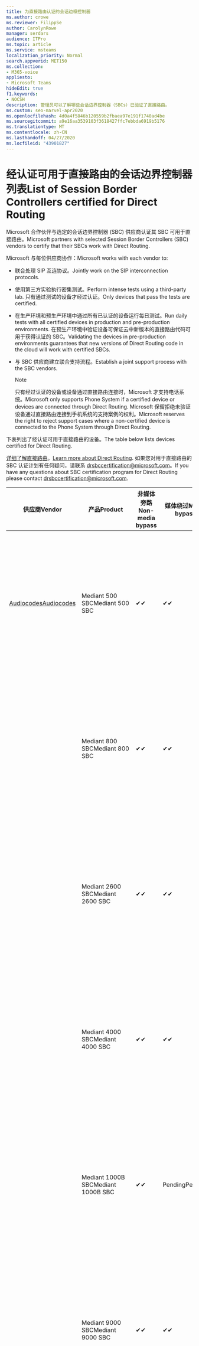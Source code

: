 ```yaml
---
title: 为直接路由认证的会话边框控制器
ms.author: crowe
ms.reviewer: FilippSe
author: CarolynRowe
manager: serdars
audience: ITPro
ms.topic: article
ms.service: msteams
localization_priority: Normal
search.appverid: MET150
ms.collection:
- M365-voice
appliesto:
- Microsoft Teams
hideEdit: true
f1.keywords:
- NOCSH
description: 管理员可以了解哪些会话边界控制器（SBCs）已验证了直接路由。
ms.custom: seo-marvel-apr2020
ms.openlocfilehash: 4d0a4f5846b120559b2fbaea97e191f1740ad4be
ms.sourcegitcommit: a9e16aa3539103f3618427ffc7ebbda6919b5176
ms.translationtype: MT
ms.contentlocale: zh-CN
ms.lasthandoff: 04/27/2020
ms.locfileid: "43901827"
---
```

# <a name="list-of-session-border-controllers-certified-for-direct-routing"></a><span data-ttu-id="6ed3e-103">经认证可用于直接路由的会话边界控制器列表</span><span class="sxs-lookup"><span data-stu-id="6ed3e-103">List of Session Border Controllers certified for Direct Routing</span></span>

<span data-ttu-id="6ed3e-104">Microsoft 合作伙伴与选定的会话边界控制器 (SBC) 供应商认证其 SBC 可用于直接路由。</span><span class="sxs-lookup"><span data-stu-id="6ed3e-104">Microsoft partners with selected Session Border Controllers (SBC) vendors to certify that their SBCs work with Direct Routing.</span></span> 

<span data-ttu-id="6ed3e-105">Microsoft 与每位供应商协作：</span><span class="sxs-lookup"><span data-stu-id="6ed3e-105">Microsoft works with each vendor to:</span></span> 

- <span data-ttu-id="6ed3e-106">联合处理 SIP 互连协议。</span><span class="sxs-lookup"><span data-stu-id="6ed3e-106">Jointly work on the SIP interconnection protocols.</span></span>
- <span data-ttu-id="6ed3e-107">使用第三方实验执行密集测试。</span><span class="sxs-lookup"><span data-stu-id="6ed3e-107">Perform intense tests using a third-party lab.</span></span> <span data-ttu-id="6ed3e-108">只有通过测试的设备才经过认证。</span><span class="sxs-lookup"><span data-stu-id="6ed3e-108">Only devices that pass the tests are certified.</span></span> 
- <span data-ttu-id="6ed3e-109">在生产环境和预生产环境中通过所有已认证的设备运行每日测试。</span><span class="sxs-lookup"><span data-stu-id="6ed3e-109">Run daily tests with all certified devices in production and pre-production environments.</span></span> <span data-ttu-id="6ed3e-110">在预生产环境中验证设备可保证云中新版本的直接路由代码可用于获得认证的 SBC。</span><span class="sxs-lookup"><span data-stu-id="6ed3e-110">Validating the devices in pre-production environments guarantees that new versions of Direct Routing code in the cloud will work with certified SBCs.</span></span> 
- <span data-ttu-id="6ed3e-111">与 SBC 供应商建立联合支持流程。</span><span class="sxs-lookup"><span data-stu-id="6ed3e-111">Establish a joint support process with the SBC vendors.</span></span>


  > [!NOTE]
  > <span data-ttu-id="6ed3e-112">只有经过认证的设备或设备通过直接路由连接时，Microsoft 才支持电话系统。</span><span class="sxs-lookup"><span data-stu-id="6ed3e-112">Microsoft only supports Phone System if a certified device or devices are connected through Direct Routing.</span></span> <span data-ttu-id="6ed3e-113">Microsoft 保留拒绝未验证设备通过直接路由连接到手机系统的支持案例的权利。</span><span class="sxs-lookup"><span data-stu-id="6ed3e-113">Microsoft reserves the right to reject support cases where a non-certified device is connected to the Phone System through Direct Routing.</span></span> 

<span data-ttu-id="6ed3e-114">下表列出了经认证可用于直接路由的设备。</span><span class="sxs-lookup"><span data-stu-id="6ed3e-114">The table below lists devices certified for Direct Routing.</span></span> 

<span data-ttu-id="6ed3e-115">[详细了解直接路由](https://aka.ms/dr)。</span><span class="sxs-lookup"><span data-stu-id="6ed3e-115">[Learn more about Direct Routing](https://aka.ms/dr).</span></span> <span data-ttu-id="6ed3e-116">如果您对用于直接路由的 SBC 认证计划有任何疑问，请联系 drsbccertification@microsoft.com。</span><span class="sxs-lookup"><span data-stu-id="6ed3e-116">If you have any questions about SBC certification program for Direct Routing please contact drsbccertification@microsoft.com.</span></span>


|                                                       <span data-ttu-id="6ed3e-117">供应商</span><span class="sxs-lookup"><span data-stu-id="6ed3e-117">Vendor</span></span>                                                        |       <span data-ttu-id="6ed3e-118">产品</span><span class="sxs-lookup"><span data-stu-id="6ed3e-118">Product</span></span>       | <span data-ttu-id="6ed3e-119">非媒体旁路</span><span class="sxs-lookup"><span data-stu-id="6ed3e-119">Non-media bypass</span></span> | <span data-ttu-id="6ed3e-120">媒体绕过</span><span class="sxs-lookup"><span data-stu-id="6ed3e-120">Media bypass</span></span> | <span data-ttu-id="6ed3e-121">软件版本</span><span class="sxs-lookup"><span data-stu-id="6ed3e-121">Software version</span></span> | <span data-ttu-id="6ed3e-122">已通过 E911 提供商验证</span><span class="sxs-lookup"><span data-stu-id="6ed3e-122">Validated with E911 providers</span></span> | <span data-ttu-id="6ed3e-123">ELIN 支持</span><span class="sxs-lookup"><span data-stu-id="6ed3e-123">ELIN capable</span></span>
|---------------------------------------------------------------------------------------------------------------------|---------------------|------------------|--------------|------------------|-----------------|------------------|
| [<span data-ttu-id="6ed3e-124">Audiocodes</span><span class="sxs-lookup"><span data-stu-id="6ed3e-124">Audiocodes</span></span>](https://www.audiocodes.com/solutions-products/products/products-for-microsoft-365/direct-routing-for-microsoft-teams) |   <span data-ttu-id="6ed3e-125">Mediant 500 SBC</span><span class="sxs-lookup"><span data-stu-id="6ed3e-125">Mediant 500 SBC</span></span>   |     <span data-ttu-id="6ed3e-126">&#10004;</span><span class="sxs-lookup"><span data-stu-id="6ed3e-126">&#10004;</span></span>     |   <span data-ttu-id="6ed3e-127">&#10004;</span><span class="sxs-lookup"><span data-stu-id="6ed3e-127">&#10004;</span></span>    |  <span data-ttu-id="6ed3e-128">支持的7.20 （推荐的7.20，即256位）</span><span class="sxs-lookup"><span data-stu-id="6ed3e-128">Supported 7.20A.250 (Recommended 7.20A.256)</span></span>   | <ul> <li> [<span data-ttu-id="6ed3e-129">带宽动态位置路由</span><span class="sxs-lookup"><span data-stu-id="6ed3e-129">Bandwidth Dynamic Location Routing</span></span>](https://www.bandwidth.com/partners/microsoft-teams-direct-routing) </li> <li><span data-ttu-id="6ed3e-130">Intrado ERS</span><span class="sxs-lookup"><span data-stu-id="6ed3e-130">Intrado ERS</span></span> </li> <li><span data-ttu-id="6ed3e-131">Intrado EGW</span><span class="sxs-lookup"><span data-stu-id="6ed3e-131">Intrado EGW</span></span></li> <li> <span data-ttu-id="6ed3e-132">红天空地平线移动</span><span class="sxs-lookup"><span data-stu-id="6ed3e-132">Red Sky Horizon Mobility</span></span> </li>  </ul> |  <span data-ttu-id="6ed3e-133">&#10004;</span><span class="sxs-lookup"><span data-stu-id="6ed3e-133">&#10004;</span></span>  |
|                                                                                                                     |   <span data-ttu-id="6ed3e-134">Mediant 800 SBC</span><span class="sxs-lookup"><span data-stu-id="6ed3e-134">Mediant 800 SBC</span></span>   |     <span data-ttu-id="6ed3e-135">&#10004;</span><span class="sxs-lookup"><span data-stu-id="6ed3e-135">&#10004;</span></span>     |   <span data-ttu-id="6ed3e-136">&#10004;</span><span class="sxs-lookup"><span data-stu-id="6ed3e-136">&#10004;</span></span>     |  <span data-ttu-id="6ed3e-137">支持的7.20 （推荐的7.20，即256位）</span><span class="sxs-lookup"><span data-stu-id="6ed3e-137">Supported 7.20A.250 (Recommended 7.20A.256)</span></span>   | <ul> <li> [<span data-ttu-id="6ed3e-138">带宽动态位置路由</span><span class="sxs-lookup"><span data-stu-id="6ed3e-138">Bandwidth Dynamic Location Routing</span></span>](https://www.bandwidth.com/partners/microsoft-teams-direct-routing) </li> <li><span data-ttu-id="6ed3e-139">Intrado ERS</span><span class="sxs-lookup"><span data-stu-id="6ed3e-139">Intrado ERS</span></span> </li> <li><span data-ttu-id="6ed3e-140">Intrado EGW</span><span class="sxs-lookup"><span data-stu-id="6ed3e-140">Intrado EGW</span></span></li> <li> <span data-ttu-id="6ed3e-141">红天空地平线移动</span><span class="sxs-lookup"><span data-stu-id="6ed3e-141">Red Sky Horizon Mobility</span></span> </li>  </ul>  |  <span data-ttu-id="6ed3e-142">&#10004;</span><span class="sxs-lookup"><span data-stu-id="6ed3e-142">&#10004;</span></span>  |
|                                                                                                                     |  <span data-ttu-id="6ed3e-143">Mediant 2600 SBC</span><span class="sxs-lookup"><span data-stu-id="6ed3e-143">Mediant 2600 SBC</span></span>   |     <span data-ttu-id="6ed3e-144">&#10004;</span><span class="sxs-lookup"><span data-stu-id="6ed3e-144">&#10004;</span></span>     |   <span data-ttu-id="6ed3e-145">&#10004;</span><span class="sxs-lookup"><span data-stu-id="6ed3e-145">&#10004;</span></span>    |  <span data-ttu-id="6ed3e-146">支持的7.20 （推荐的7.20，即256位）</span><span class="sxs-lookup"><span data-stu-id="6ed3e-146">Supported 7.20A.250 (Recommended 7.20A.256)</span></span>   |   <ul> <li> [<span data-ttu-id="6ed3e-147">带宽动态位置路由</span><span class="sxs-lookup"><span data-stu-id="6ed3e-147">Bandwidth Dynamic Location Routing</span></span>](https://www.bandwidth.com/partners/microsoft-teams-direct-routing) </li> <li><span data-ttu-id="6ed3e-148">Intrado ERS</span><span class="sxs-lookup"><span data-stu-id="6ed3e-148">Intrado ERS</span></span> </li> <li><span data-ttu-id="6ed3e-149">Intrado EGW</span><span class="sxs-lookup"><span data-stu-id="6ed3e-149">Intrado EGW</span></span></li> <li> <span data-ttu-id="6ed3e-150">红天空地平线移动</span><span class="sxs-lookup"><span data-stu-id="6ed3e-150">Red Sky Horizon Mobility</span></span> </li>  </ul>  |  <span data-ttu-id="6ed3e-151">&#10004;</span><span class="sxs-lookup"><span data-stu-id="6ed3e-151">&#10004;</span></span>  |    
|                                                                                                                     |  <span data-ttu-id="6ed3e-152">Mediant 4000 SBC</span><span class="sxs-lookup"><span data-stu-id="6ed3e-152">Mediant 4000 SBC</span></span>   |     <span data-ttu-id="6ed3e-153">&#10004;</span><span class="sxs-lookup"><span data-stu-id="6ed3e-153">&#10004;</span></span>     |   <span data-ttu-id="6ed3e-154">&#10004;</span><span class="sxs-lookup"><span data-stu-id="6ed3e-154">&#10004;</span></span>     |  <span data-ttu-id="6ed3e-155">支持的7.20 （推荐的7.20，即256位）</span><span class="sxs-lookup"><span data-stu-id="6ed3e-155">Supported 7.20A.250 (Recommended 7.20A.256)</span></span>   |  <ul> <li> [<span data-ttu-id="6ed3e-156">带宽动态位置路由</span><span class="sxs-lookup"><span data-stu-id="6ed3e-156">Bandwidth Dynamic Location Routing</span></span>](https://www.bandwidth.com/partners/microsoft-teams-direct-routing) </li> <li><span data-ttu-id="6ed3e-157">Intrado ERS</span><span class="sxs-lookup"><span data-stu-id="6ed3e-157">Intrado ERS</span></span> </li> <li><span data-ttu-id="6ed3e-158">Intrado EGW</span><span class="sxs-lookup"><span data-stu-id="6ed3e-158">Intrado EGW</span></span></li> <li> <span data-ttu-id="6ed3e-159">红天空地平线移动</span><span class="sxs-lookup"><span data-stu-id="6ed3e-159">Red Sky Horizon Mobility</span></span> </li>  </ul>  |  <span data-ttu-id="6ed3e-160">&#10004;</span><span class="sxs-lookup"><span data-stu-id="6ed3e-160">&#10004;</span></span>  |    
|                                                                                                                     | <span data-ttu-id="6ed3e-161">Mediant 1000B SBC</span><span class="sxs-lookup"><span data-stu-id="6ed3e-161">Mediant 1000B  SBC</span></span>  |     <span data-ttu-id="6ed3e-162">&#10004;</span><span class="sxs-lookup"><span data-stu-id="6ed3e-162">&#10004;</span></span>     |   <span data-ttu-id="6ed3e-163">Pending</span><span class="sxs-lookup"><span data-stu-id="6ed3e-163">Pending</span></span>     |  <span data-ttu-id="6ed3e-164">支持的7.20 （推荐的7.20，即256位）</span><span class="sxs-lookup"><span data-stu-id="6ed3e-164">Supported 7.20A.250 (Recommended 7.20A.256)</span></span>  |  <ul> <li> [<span data-ttu-id="6ed3e-165">带宽动态位置路由</span><span class="sxs-lookup"><span data-stu-id="6ed3e-165">Bandwidth Dynamic Location Routing</span></span>](https://www.bandwidth.com/partners/microsoft-teams-direct-routing) </li> <li><span data-ttu-id="6ed3e-166">Intrado ERS</span><span class="sxs-lookup"><span data-stu-id="6ed3e-166">Intrado ERS</span></span> </li> <li><span data-ttu-id="6ed3e-167">Intrado EGW</span><span class="sxs-lookup"><span data-stu-id="6ed3e-167">Intrado EGW</span></span></li> <li> <span data-ttu-id="6ed3e-168">红天空地平线移动</span><span class="sxs-lookup"><span data-stu-id="6ed3e-168">Red Sky Horizon Mobility</span></span> </li>  </ul>  |  <span data-ttu-id="6ed3e-169">&#10004;</span><span class="sxs-lookup"><span data-stu-id="6ed3e-169">&#10004;</span></span>  |    
|                                                                                                                     | <span data-ttu-id="6ed3e-170">Mediant 9000 SBC</span><span class="sxs-lookup"><span data-stu-id="6ed3e-170">Mediant 9000  SBC</span></span>  |     <span data-ttu-id="6ed3e-171">&#10004;</span><span class="sxs-lookup"><span data-stu-id="6ed3e-171">&#10004;</span></span>     |   <span data-ttu-id="6ed3e-172">&#10004;</span><span class="sxs-lookup"><span data-stu-id="6ed3e-172">&#10004;</span></span>     |  <span data-ttu-id="6ed3e-173">支持的7.20 （推荐的7.20，即256位）</span><span class="sxs-lookup"><span data-stu-id="6ed3e-173">Supported 7.20A.250 (Recommended 7.20A.256)</span></span>   | <ul> <li> [<span data-ttu-id="6ed3e-174">带宽动态位置路由</span><span class="sxs-lookup"><span data-stu-id="6ed3e-174">Bandwidth Dynamic Location Routing</span></span>](https://www.bandwidth.com/partners/microsoft-teams-direct-routing) </li> <li><span data-ttu-id="6ed3e-175">Intrado ERS</span><span class="sxs-lookup"><span data-stu-id="6ed3e-175">Intrado ERS</span></span> </li> <li><span data-ttu-id="6ed3e-176">Intrado EGW</span><span class="sxs-lookup"><span data-stu-id="6ed3e-176">Intrado EGW</span></span></li> <li> <span data-ttu-id="6ed3e-177">红天空地平线移动</span><span class="sxs-lookup"><span data-stu-id="6ed3e-177">Red Sky Horizon Mobility</span></span> </li>  </ul>    |  <span data-ttu-id="6ed3e-178">&#10004;</span><span class="sxs-lookup"><span data-stu-id="6ed3e-178">&#10004;</span></span>  |                                                                       
|                                                                                                                     | <span data-ttu-id="6ed3e-179">Virtual Edition SBC</span><span class="sxs-lookup"><span data-stu-id="6ed3e-179">Virtual Edition SBC</span></span> |     <span data-ttu-id="6ed3e-180">&#10004;</span><span class="sxs-lookup"><span data-stu-id="6ed3e-180">&#10004;</span></span>     |   <span data-ttu-id="6ed3e-181">&#10004;</span><span class="sxs-lookup"><span data-stu-id="6ed3e-181">&#10004;</span></span>     |  <span data-ttu-id="6ed3e-182">支持的7.20 （推荐的7.20，即256位）</span><span class="sxs-lookup"><span data-stu-id="6ed3e-182">Supported 7.20A.250 (Recommended 7.20A.256)</span></span> |  <ul> <li> [<span data-ttu-id="6ed3e-183">带宽动态位置路由</span><span class="sxs-lookup"><span data-stu-id="6ed3e-183">Bandwidth Dynamic Location Routing</span></span>](https://www.bandwidth.com/partners/microsoft-teams-direct-routing) </li> <li><span data-ttu-id="6ed3e-184">Intrado ERS</span><span class="sxs-lookup"><span data-stu-id="6ed3e-184">Intrado ERS</span></span> </li> <li><span data-ttu-id="6ed3e-185">Intrado EGW</span><span class="sxs-lookup"><span data-stu-id="6ed3e-185">Intrado EGW</span></span></li> <li> <span data-ttu-id="6ed3e-186">红天空地平线移动</span><span class="sxs-lookup"><span data-stu-id="6ed3e-186">Red Sky Horizon Mobility</span></span> </li>  </ul>   |  <span data-ttu-id="6ed3e-187">&#10004;</span><span class="sxs-lookup"><span data-stu-id="6ed3e-187">&#10004;</span></span>  |    
|  [<span data-ttu-id="6ed3e-188">Ribbon Communications</span><span class="sxs-lookup"><span data-stu-id="6ed3e-188">Ribbon Communications</span></span>](https://ribboncommunications.com/solutions/enterprise-solutions/microsoft-skype-business)  |      <span data-ttu-id="6ed3e-189">SBC 5110</span><span class="sxs-lookup"><span data-stu-id="6ed3e-189">SBC 5110</span></span>       |     <span data-ttu-id="6ed3e-190">&#10004;</span><span class="sxs-lookup"><span data-stu-id="6ed3e-190">&#10004;</span></span>     |   <span data-ttu-id="6ed3e-191">&#10004;</span><span class="sxs-lookup"><span data-stu-id="6ed3e-191">&#10004;</span></span>    |       <span data-ttu-id="6ed3e-192">支持的7.2 （推荐8.2）</span><span class="sxs-lookup"><span data-stu-id="6ed3e-192">Supported 7.2 (Recommended 8.2)</span></span>       | <ul> <li> [<span data-ttu-id="6ed3e-193">带宽动态位置路由</span><span class="sxs-lookup"><span data-stu-id="6ed3e-193">Bandwidth Dynamic Location Routing</span></span>](https://www.bandwidth.com/partners/microsoft-teams-direct-routing) </li> <li><span data-ttu-id="6ed3e-194">Intrado ERS</span><span class="sxs-lookup"><span data-stu-id="6ed3e-194">Intrado ERS</span></span> </li> <li><span data-ttu-id="6ed3e-195">Intrado EGW</span><span class="sxs-lookup"><span data-stu-id="6ed3e-195">Intrado EGW</span></span></li> <li> <span data-ttu-id="6ed3e-196">红天空地平线移动</span><span class="sxs-lookup"><span data-stu-id="6ed3e-196">Red Sky Horizon Mobility</span></span> </li>  </ul> |    |    
|                                                                                                                     |      <span data-ttu-id="6ed3e-197">SBC 5210</span><span class="sxs-lookup"><span data-stu-id="6ed3e-197">SBC 5210</span></span>       |     <span data-ttu-id="6ed3e-198">&#10004;</span><span class="sxs-lookup"><span data-stu-id="6ed3e-198">&#10004;</span></span>     |  <span data-ttu-id="6ed3e-199">&#10004;</span><span class="sxs-lookup"><span data-stu-id="6ed3e-199">&#10004;</span></span>    |       <span data-ttu-id="6ed3e-200">支持的7.2 （推荐8.2）</span><span class="sxs-lookup"><span data-stu-id="6ed3e-200">Supported 7.2 (Recommended 8.2)</span></span>       |  <ul> <li> [<span data-ttu-id="6ed3e-201">带宽动态位置路由</span><span class="sxs-lookup"><span data-stu-id="6ed3e-201">Bandwidth Dynamic Location Routing</span></span>](https://www.bandwidth.com/partners/microsoft-teams-direct-routing) </li> <li><span data-ttu-id="6ed3e-202">Intrado ERS</span><span class="sxs-lookup"><span data-stu-id="6ed3e-202">Intrado ERS</span></span> </li> <li><span data-ttu-id="6ed3e-203">Intrado EGW</span><span class="sxs-lookup"><span data-stu-id="6ed3e-203">Intrado EGW</span></span></li> <li> <span data-ttu-id="6ed3e-204">红天空地平线移动</span><span class="sxs-lookup"><span data-stu-id="6ed3e-204">Red Sky Horizon Mobility</span></span> </li> </ul> |    |    
|                                                                                                                     |      <span data-ttu-id="6ed3e-205">SBC 5400</span><span class="sxs-lookup"><span data-stu-id="6ed3e-205">SBC 5400</span></span>       |     <span data-ttu-id="6ed3e-206">&#10004;</span><span class="sxs-lookup"><span data-stu-id="6ed3e-206">&#10004;</span></span>     |   <span data-ttu-id="6ed3e-207">&#10004;</span><span class="sxs-lookup"><span data-stu-id="6ed3e-207">&#10004;</span></span>   |       <span data-ttu-id="6ed3e-208">支持的7.2 （推荐8.2）</span><span class="sxs-lookup"><span data-stu-id="6ed3e-208">Supported 7.2 (Recommended 8.2)</span></span>       |  <ul> <li> [<span data-ttu-id="6ed3e-209">带宽动态位置路由</span><span class="sxs-lookup"><span data-stu-id="6ed3e-209">Bandwidth Dynamic Location Routing</span></span>](https://www.bandwidth.com/partners/microsoft-teams-direct-routing) </li><li><span data-ttu-id="6ed3e-210">Intrado ERS</span><span class="sxs-lookup"><span data-stu-id="6ed3e-210">Intrado ERS</span></span> </li> <li><span data-ttu-id="6ed3e-211">Intrado EGW</span><span class="sxs-lookup"><span data-stu-id="6ed3e-211">Intrado EGW</span></span></li> <li> <span data-ttu-id="6ed3e-212">红天空地平线移动</span><span class="sxs-lookup"><span data-stu-id="6ed3e-212">Red Sky Horizon Mobility</span></span> </li> </ul>  ||    
|                                                                                                                     |      <span data-ttu-id="6ed3e-213">SBC 7000</span><span class="sxs-lookup"><span data-stu-id="6ed3e-213">SBC 7000</span></span>       |     <span data-ttu-id="6ed3e-214">&#10004;</span><span class="sxs-lookup"><span data-stu-id="6ed3e-214">&#10004;</span></span>     |   <span data-ttu-id="6ed3e-215">&#10004;</span><span class="sxs-lookup"><span data-stu-id="6ed3e-215">&#10004;</span></span>    |       <span data-ttu-id="6ed3e-216">支持的7.2 （推荐8.2）</span><span class="sxs-lookup"><span data-stu-id="6ed3e-216">Supported 7.2 (Recommended 8.2)</span></span>       |   <ul> <li> [<span data-ttu-id="6ed3e-217">带宽动态位置路由</span><span class="sxs-lookup"><span data-stu-id="6ed3e-217">Bandwidth Dynamic Location Routing</span></span>](https://www.bandwidth.com/partners/microsoft-teams-direct-routing) </li> <li><span data-ttu-id="6ed3e-218">Intrado ERS</span><span class="sxs-lookup"><span data-stu-id="6ed3e-218">Intrado ERS</span></span> </li> <li><span data-ttu-id="6ed3e-219">Intrado EGW</span><span class="sxs-lookup"><span data-stu-id="6ed3e-219">Intrado EGW</span></span></li> <li> <span data-ttu-id="6ed3e-220">红天空地平线移动</span><span class="sxs-lookup"><span data-stu-id="6ed3e-220">Red Sky Horizon Mobility</span></span> </li> </ul> |  |    
|                                                                                                                     |       <span data-ttu-id="6ed3e-221">SBC SWe</span><span class="sxs-lookup"><span data-stu-id="6ed3e-221">SBC SWe</span></span>       |     <span data-ttu-id="6ed3e-222">&#10004;</span><span class="sxs-lookup"><span data-stu-id="6ed3e-222">&#10004;</span></span>     |   <span data-ttu-id="6ed3e-223">&#10004;</span><span class="sxs-lookup"><span data-stu-id="6ed3e-223">&#10004;</span></span>   |       <span data-ttu-id="6ed3e-224">支持的7.2 （推荐8.2）</span><span class="sxs-lookup"><span data-stu-id="6ed3e-224">Supported 7.2 (Recommended 8.2)</span></span>       |   <ul> <li> [<span data-ttu-id="6ed3e-225">带宽动态位置路由</span><span class="sxs-lookup"><span data-stu-id="6ed3e-225">Bandwidth Dynamic Location Routing</span></span>](https://www.bandwidth.com/partners/microsoft-teams-direct-routing) </li> <li><span data-ttu-id="6ed3e-226">Intrado ERS</span><span class="sxs-lookup"><span data-stu-id="6ed3e-226">Intrado ERS</span></span> </li> <li><span data-ttu-id="6ed3e-227">Intrado EGW</span><span class="sxs-lookup"><span data-stu-id="6ed3e-227">Intrado EGW</span></span></li> <li> <span data-ttu-id="6ed3e-228">红天空地平线移动</span><span class="sxs-lookup"><span data-stu-id="6ed3e-228">Red Sky Horizon Mobility</span></span> </li> </ul> |    |    
|                                                                                                                     |      <span data-ttu-id="6ed3e-229">SBC 1000</span><span class="sxs-lookup"><span data-stu-id="6ed3e-229">SBC 1000</span></span>       |     <span data-ttu-id="6ed3e-230">&#10004;</span><span class="sxs-lookup"><span data-stu-id="6ed3e-230">&#10004;</span></span>     |   <span data-ttu-id="6ed3e-231">&#10004;</span><span class="sxs-lookup"><span data-stu-id="6ed3e-231">&#10004;</span></span>    |      <span data-ttu-id="6ed3e-232">8.0.3 （内部版本537）</span><span class="sxs-lookup"><span data-stu-id="6ed3e-232">8.0.3 (build 537)</span></span>     |  <ul> <li> [<span data-ttu-id="6ed3e-233">带宽动态位置路由</span><span class="sxs-lookup"><span data-stu-id="6ed3e-233">Bandwidth Dynamic Location Routing</span></span>](https://www.bandwidth.com/partners/microsoft-teams-direct-routing) </li> <li> <span data-ttu-id="6ed3e-234">Intrado ERS</span><span class="sxs-lookup"><span data-stu-id="6ed3e-234">Intrado ERS</span></span> </li> <li><span data-ttu-id="6ed3e-235">Intrado EGW</span><span class="sxs-lookup"><span data-stu-id="6ed3e-235">Intrado EGW</span></span> </li> <li> <span data-ttu-id="6ed3e-236">红天空地平线移动</span><span class="sxs-lookup"><span data-stu-id="6ed3e-236">Red Sky Horizon Mobility</span></span> </li> </ul>   |  <span data-ttu-id="6ed3e-237">&#10004;</span><span class="sxs-lookup"><span data-stu-id="6ed3e-237">&#10004;</span></span>   |    
|                                                                                                                     |      <span data-ttu-id="6ed3e-238">SBC 2000</span><span class="sxs-lookup"><span data-stu-id="6ed3e-238">SBC 2000</span></span>       |     <span data-ttu-id="6ed3e-239">&#10004;</span><span class="sxs-lookup"><span data-stu-id="6ed3e-239">&#10004;</span></span>     |   <span data-ttu-id="6ed3e-240">&#10004;</span><span class="sxs-lookup"><span data-stu-id="6ed3e-240">&#10004;</span></span>   |     <span data-ttu-id="6ed3e-241">8.0.3 （内部版本537）</span><span class="sxs-lookup"><span data-stu-id="6ed3e-241">8.0.3 (build 537)</span></span>     |  <ul> <li>[<span data-ttu-id="6ed3e-242">带宽动态位置路由</span><span class="sxs-lookup"><span data-stu-id="6ed3e-242">Bandwidth Dynamic Location Routing</span></span>](https://www.bandwidth.com/partners/microsoft-teams-direct-routing) </li> <li> <span data-ttu-id="6ed3e-243">Intrado ERS</span><span class="sxs-lookup"><span data-stu-id="6ed3e-243">Intrado ERS</span></span> </li> <li><span data-ttu-id="6ed3e-244">Intrado EGW</span><span class="sxs-lookup"><span data-stu-id="6ed3e-244">Intrado EGW</span></span> </li> <li> <span data-ttu-id="6ed3e-245">红天空地平线移动</span><span class="sxs-lookup"><span data-stu-id="6ed3e-245">Red Sky Horizon Mobility</span></span> </li> </ul>   |     <span data-ttu-id="6ed3e-246">&#10004;</span><span class="sxs-lookup"><span data-stu-id="6ed3e-246">&#10004;</span></span>     |    
|                                                                                                                     |    <span data-ttu-id="6ed3e-247">SBC SWe Lite</span><span class="sxs-lookup"><span data-stu-id="6ed3e-247">SBC SWe Lite</span></span>     |     <span data-ttu-id="6ed3e-248">&#10004;</span><span class="sxs-lookup"><span data-stu-id="6ed3e-248">&#10004;</span></span>     |  <span data-ttu-id="6ed3e-249">&#10004;</span><span class="sxs-lookup"><span data-stu-id="6ed3e-249">&#10004;</span></span>    |      <span data-ttu-id="6ed3e-250">8.0.3 （内部版本216）</span><span class="sxs-lookup"><span data-stu-id="6ed3e-250">8.0.3 (build 216)</span></span>    |  <ul> <li> [<span data-ttu-id="6ed3e-251">带宽动态位置路由</span><span class="sxs-lookup"><span data-stu-id="6ed3e-251">Bandwidth Dynamic Location Routing</span></span>](https://www.bandwidth.com/partners/microsoft-teams-direct-routing) </li> <li> <span data-ttu-id="6ed3e-252">Intrado ERS</span><span class="sxs-lookup"><span data-stu-id="6ed3e-252">Intrado ERS</span></span> </li> <li><span data-ttu-id="6ed3e-253">Intrado EGW</span><span class="sxs-lookup"><span data-stu-id="6ed3e-253">Intrado EGW</span></span> </li> <li> <span data-ttu-id="6ed3e-254">红天空地平线移动</span><span class="sxs-lookup"><span data-stu-id="6ed3e-254">Red Sky Horizon Mobility</span></span> </li> </ul>    |     <span data-ttu-id="6ed3e-255">&#10004;</span><span class="sxs-lookup"><span data-stu-id="6ed3e-255">&#10004;</span></span>     |   
| | <span data-ttu-id="6ed3e-256">EdgeMarc 系列</span><span class="sxs-lookup"><span data-stu-id="6ed3e-256">EdgeMarc Series</span></span> |  <span data-ttu-id="6ed3e-257">&#10004;</span><span class="sxs-lookup"><span data-stu-id="6ed3e-257">&#10004;</span></span> | | <span data-ttu-id="6ed3e-258">15.6.1</span><span class="sxs-lookup"><span data-stu-id="6ed3e-258">15.6.1</span></span> | 
|                     [<span data-ttu-id="6ed3e-259">Thinktel</span><span class="sxs-lookup"><span data-stu-id="6ed3e-259">Thinktel</span></span>](https://www.thinktel.ca/services/think-365/think-365-overview/)                      |    <span data-ttu-id="6ed3e-260">Think 365 SBC</span><span class="sxs-lookup"><span data-stu-id="6ed3e-260">Think 365 SBC</span></span>    |     <span data-ttu-id="6ed3e-261">&#10004;</span><span class="sxs-lookup"><span data-stu-id="6ed3e-261">&#10004;</span></span>     |           |       <span data-ttu-id="6ed3e-262">1.4</span><span class="sxs-lookup"><span data-stu-id="6ed3e-262">1.4</span></span>       |     |    |    
|                     [<span data-ttu-id="6ed3e-263">Oracle</span><span class="sxs-lookup"><span data-stu-id="6ed3e-263">Oracle</span></span>](https://www.oracle.com/industries/communications/enterprise-session-border-controller/microsoft.html)                      |    <span data-ttu-id="6ed3e-264">AP 1100</span><span class="sxs-lookup"><span data-stu-id="6ed3e-264">AP 1100</span></span>      |    <span data-ttu-id="6ed3e-265">&#10004;</span><span class="sxs-lookup"><span data-stu-id="6ed3e-265">&#10004;</span></span>     |    <span data-ttu-id="6ed3e-266">&#10004;</span><span class="sxs-lookup"><span data-stu-id="6ed3e-266">&#10004;</span></span>    |   <span data-ttu-id="6ed3e-267">8.3.0.0.1</span><span class="sxs-lookup"><span data-stu-id="6ed3e-267">8.3.0.0.1</span></span> |   <ul> <li> [<span data-ttu-id="6ed3e-268">带宽动态位置路由</span><span class="sxs-lookup"><span data-stu-id="6ed3e-268">Bandwidth Dynamic Location Routing</span></span>](https://www.bandwidth.com/partners/microsoft-teams-direct-routing) </li> <li><span data-ttu-id="6ed3e-269">Intrado ERS</span><span class="sxs-lookup"><span data-stu-id="6ed3e-269">Intrado ERS</span></span> </li> <li><span data-ttu-id="6ed3e-270">Intrado EGW</span><span class="sxs-lookup"><span data-stu-id="6ed3e-270">Intrado EGW</span></span></li> <li> <span data-ttu-id="6ed3e-271">红天空地平线移动</span><span class="sxs-lookup"><span data-stu-id="6ed3e-271">Red Sky Horizon Mobility</span></span> </li>  </ul>   |  <span data-ttu-id="6ed3e-272">&#10004;</span><span class="sxs-lookup"><span data-stu-id="6ed3e-272">&#10004;</span></span>  |    
|                                                                                                                    |    <span data-ttu-id="6ed3e-273">AP 3900</span><span class="sxs-lookup"><span data-stu-id="6ed3e-273">AP 3900</span></span>           |    <span data-ttu-id="6ed3e-274">&#10004;</span><span class="sxs-lookup"><span data-stu-id="6ed3e-274">&#10004;</span></span>     |    <span data-ttu-id="6ed3e-275">&#10004;</span><span class="sxs-lookup"><span data-stu-id="6ed3e-275">&#10004;</span></span>   |   <span data-ttu-id="6ed3e-276">8.3.0.0.1</span><span class="sxs-lookup"><span data-stu-id="6ed3e-276">8.3.0.0.1</span></span>  |  <ul> <li> [<span data-ttu-id="6ed3e-277">带宽动态位置路由</span><span class="sxs-lookup"><span data-stu-id="6ed3e-277">Bandwidth Dynamic Location Routing</span></span>](https://www.bandwidth.com/partners/microsoft-teams-direct-routing) </li> <li><span data-ttu-id="6ed3e-278">Intrado ERS</span><span class="sxs-lookup"><span data-stu-id="6ed3e-278">Intrado ERS</span></span> </li> <li><span data-ttu-id="6ed3e-279">Intrado EGW</span><span class="sxs-lookup"><span data-stu-id="6ed3e-279">Intrado EGW</span></span></li> <li> <span data-ttu-id="6ed3e-280">红天空地平线移动</span><span class="sxs-lookup"><span data-stu-id="6ed3e-280">Red Sky Horizon Mobility</span></span> </li>  </ul>  |  <span data-ttu-id="6ed3e-281">&#10004;</span><span class="sxs-lookup"><span data-stu-id="6ed3e-281">&#10004;</span></span>  |    
|                                                                                                                    |      <span data-ttu-id="6ed3e-282">AP 4600</span><span class="sxs-lookup"><span data-stu-id="6ed3e-282">AP 4600</span></span>         |    <span data-ttu-id="6ed3e-283">&#10004;</span><span class="sxs-lookup"><span data-stu-id="6ed3e-283">&#10004;</span></span>   |    <span data-ttu-id="6ed3e-284">&#10004;</span><span class="sxs-lookup"><span data-stu-id="6ed3e-284">&#10004;</span></span>     |     <span data-ttu-id="6ed3e-285">8.3.0.0.1</span><span class="sxs-lookup"><span data-stu-id="6ed3e-285">8.3.0.0.1</span></span>  |  <ul> <li> [<span data-ttu-id="6ed3e-286">带宽动态位置路由</span><span class="sxs-lookup"><span data-stu-id="6ed3e-286">Bandwidth Dynamic Location Routing</span></span>](https://www.bandwidth.com/partners/microsoft-teams-direct-routing) </li> <li><span data-ttu-id="6ed3e-287">Intrado ERS</span><span class="sxs-lookup"><span data-stu-id="6ed3e-287">Intrado ERS</span></span> </li> <li><span data-ttu-id="6ed3e-288">Intrado EGW</span><span class="sxs-lookup"><span data-stu-id="6ed3e-288">Intrado EGW</span></span></li> <li> <span data-ttu-id="6ed3e-289">红天空地平线移动</span><span class="sxs-lookup"><span data-stu-id="6ed3e-289">Red Sky Horizon Mobility</span></span> </li>  </ul>  |  <span data-ttu-id="6ed3e-290">&#10004;</span><span class="sxs-lookup"><span data-stu-id="6ed3e-290">&#10004;</span></span>  |    
|                                                                                                                    |      <span data-ttu-id="6ed3e-291">AP 6300</span><span class="sxs-lookup"><span data-stu-id="6ed3e-291">AP 6300</span></span>         |    <span data-ttu-id="6ed3e-292">&#10004;</span><span class="sxs-lookup"><span data-stu-id="6ed3e-292">&#10004;</span></span>   |    <span data-ttu-id="6ed3e-293">&#10004;</span><span class="sxs-lookup"><span data-stu-id="6ed3e-293">&#10004;</span></span>     |     <span data-ttu-id="6ed3e-294">8.3.0.0.1</span><span class="sxs-lookup"><span data-stu-id="6ed3e-294">8.3.0.0.1</span></span>  |  <ul> <li> [<span data-ttu-id="6ed3e-295">带宽动态位置路由</span><span class="sxs-lookup"><span data-stu-id="6ed3e-295">Bandwidth Dynamic Location Routing</span></span>](https://www.bandwidth.com/partners/microsoft-teams-direct-routing) </li> <li><span data-ttu-id="6ed3e-296">Intrado ERS</span><span class="sxs-lookup"><span data-stu-id="6ed3e-296">Intrado ERS</span></span> </li> <li><span data-ttu-id="6ed3e-297">Intrado EGW</span><span class="sxs-lookup"><span data-stu-id="6ed3e-297">Intrado EGW</span></span></li> <li> <span data-ttu-id="6ed3e-298">红天空地平线移动</span><span class="sxs-lookup"><span data-stu-id="6ed3e-298">Red Sky Horizon Mobility</span></span> </li>  </ul>   |  <span data-ttu-id="6ed3e-299">&#10004;</span><span class="sxs-lookup"><span data-stu-id="6ed3e-299">&#10004;</span></span>  |    
|                                                                                                                   |      <span data-ttu-id="6ed3e-300">AP 6350</span><span class="sxs-lookup"><span data-stu-id="6ed3e-300">AP 6350</span></span>           |    <span data-ttu-id="6ed3e-301">&#10004;</span><span class="sxs-lookup"><span data-stu-id="6ed3e-301">&#10004;</span></span>   |    <span data-ttu-id="6ed3e-302">&#10004;</span><span class="sxs-lookup"><span data-stu-id="6ed3e-302">&#10004;</span></span>    |     <span data-ttu-id="6ed3e-303">8.3.0.0.1</span><span class="sxs-lookup"><span data-stu-id="6ed3e-303">8.3.0.0.1</span></span>  |   <ul> <li> [<span data-ttu-id="6ed3e-304">带宽动态位置路由</span><span class="sxs-lookup"><span data-stu-id="6ed3e-304">Bandwidth Dynamic Location Routing</span></span>](https://www.bandwidth.com/partners/microsoft-teams-direct-routing) </li> <li><span data-ttu-id="6ed3e-305">Intrado ERS</span><span class="sxs-lookup"><span data-stu-id="6ed3e-305">Intrado ERS</span></span> </li> <li><span data-ttu-id="6ed3e-306">Intrado EGW</span><span class="sxs-lookup"><span data-stu-id="6ed3e-306">Intrado EGW</span></span></li> <li> <span data-ttu-id="6ed3e-307">红天空地平线移动</span><span class="sxs-lookup"><span data-stu-id="6ed3e-307">Red Sky Horizon Mobility</span></span> </li>  </ul>  |  <span data-ttu-id="6ed3e-308">&#10004;</span><span class="sxs-lookup"><span data-stu-id="6ed3e-308">&#10004;</span></span>  |                                            
|                                                                                                                    |      <span data-ttu-id="6ed3e-309">VME</span><span class="sxs-lookup"><span data-stu-id="6ed3e-309">VME</span></span>           |    <span data-ttu-id="6ed3e-310">&#10004;</span><span class="sxs-lookup"><span data-stu-id="6ed3e-310">&#10004;</span></span>    |    <span data-ttu-id="6ed3e-311">&#10004;</span><span class="sxs-lookup"><span data-stu-id="6ed3e-311">&#10004;</span></span>    |     <span data-ttu-id="6ed3e-312">8.3.0.0.1</span><span class="sxs-lookup"><span data-stu-id="6ed3e-312">8.3.0.0.1</span></span>   |   <ul> <li> [<span data-ttu-id="6ed3e-313">带宽动态位置路由</span><span class="sxs-lookup"><span data-stu-id="6ed3e-313">Bandwidth Dynamic Location Routing</span></span>](https://www.bandwidth.com/partners/microsoft-teams-direct-routing) </li> <li><span data-ttu-id="6ed3e-314">Intrado ERS</span><span class="sxs-lookup"><span data-stu-id="6ed3e-314">Intrado ERS</span></span> </li> <li><span data-ttu-id="6ed3e-315">Intrado EGW</span><span class="sxs-lookup"><span data-stu-id="6ed3e-315">Intrado EGW</span></span></li> <li> <span data-ttu-id="6ed3e-316">红天空地平线移动</span><span class="sxs-lookup"><span data-stu-id="6ed3e-316">Red Sky Horizon Mobility</span></span> </li>  </ul>  |  <span data-ttu-id="6ed3e-317">&#10004;</span><span class="sxs-lookup"><span data-stu-id="6ed3e-317">&#10004;</span></span>  |    
|                     [<span data-ttu-id="6ed3e-318">TE-SYSTEMS</span><span class="sxs-lookup"><span data-stu-id="6ed3e-318">TE-SYSTEMS</span></span>](https://www.anynode.de/anynode-and-microsoft-teams/)                               |     <span data-ttu-id="6ed3e-319">anynode</span><span class="sxs-lookup"><span data-stu-id="6ed3e-319">anynode</span></span>         |     <span data-ttu-id="6ed3e-320">&#10004;</span><span class="sxs-lookup"><span data-stu-id="6ed3e-320">&#10004;</span></span>   |  <span data-ttu-id="6ed3e-321">&#10004;</span><span class="sxs-lookup"><span data-stu-id="6ed3e-321">&#10004;</span></span>   |      <span data-ttu-id="6ed3e-322">支持的3.20 （推荐4.0）</span><span class="sxs-lookup"><span data-stu-id="6ed3e-322">Supported 3.20 (Recommended 4.0)</span></span>        |     |    |    
|                     [<span data-ttu-id="6ed3e-323">Metaswitch</span><span class="sxs-lookup"><span data-stu-id="6ed3e-323">Metaswitch</span></span>](https://www.metaswitch.com/products/core-network/perimeta-sbc)                               |     <span data-ttu-id="6ed3e-324">Perimeta SBC</span><span class="sxs-lookup"><span data-stu-id="6ed3e-324">Perimeta SBC</span></span>        |     <span data-ttu-id="6ed3e-325">&#10004;</span><span class="sxs-lookup"><span data-stu-id="6ed3e-325">&#10004;</span></span>   |  |      <span data-ttu-id="6ed3e-326">4.7</span><span class="sxs-lookup"><span data-stu-id="6ed3e-326">4.7</span></span>      |     |    |    

<span data-ttu-id="6ed3e-327">下表列出了直接路由和模拟设备之间的互操作性验证的设备。</span><span class="sxs-lookup"><span data-stu-id="6ed3e-327">The following table lists devices that are verified for interoperability between Direct Routing and Analog Devices.</span></span>

|                                                       <span data-ttu-id="6ed3e-328">供应商</span><span class="sxs-lookup"><span data-stu-id="6ed3e-328">Vendor</span></span>                                                        |       <span data-ttu-id="6ed3e-329">产品</span><span class="sxs-lookup"><span data-stu-id="6ed3e-329">Product</span></span>       | <span data-ttu-id="6ed3e-330">确认</span><span class="sxs-lookup"><span data-stu-id="6ed3e-330">Verified</span></span>
|---------------------------------------------------------------------------------------------------------------------|---------------------|------------------|
| [<span data-ttu-id="6ed3e-331">Audiocodes</span><span class="sxs-lookup"><span data-stu-id="6ed3e-331">Audiocodes</span></span>](https://www.audiocodes.com/solutions-products/products/products-for-microsoft-365/direct-routing-for-microsoft-teams) |   [<span data-ttu-id="6ed3e-332">ATA-1</span><span class="sxs-lookup"><span data-stu-id="6ed3e-332">ATA-1</span></span>](https://www.audiocodes.com/media/2373/mp-1xx-and-mp-124-datasheet.pdf)   |     <span data-ttu-id="6ed3e-333">&#10004;</span><span class="sxs-lookup"><span data-stu-id="6ed3e-333">&#10004;</span></span>     |
| [<span data-ttu-id="6ed3e-334">Audiocodes</span><span class="sxs-lookup"><span data-stu-id="6ed3e-334">Audiocodes</span></span>](https://www.audiocodes.com/solutions-products/products/products-for-microsoft-365/direct-routing-for-microsoft-teams) |   [<span data-ttu-id="6ed3e-335">ATA-2</span><span class="sxs-lookup"><span data-stu-id="6ed3e-335">ATA-2</span></span>](https://www.audiocodes.com/media/2399/mediapack-20x-mp-20x-analog-telephone-adapters-datasheet.pdf)   |     <span data-ttu-id="6ed3e-336">&#10004;</span><span class="sxs-lookup"><span data-stu-id="6ed3e-336">&#10004;</span></span>     |
| [<span data-ttu-id="6ed3e-337">带</span><span class="sxs-lookup"><span data-stu-id="6ed3e-337">Ribbon</span></span>](https://ribboncommunications.com/solutions/enterprise-solutions/microsoft-solutions) |   [<span data-ttu-id="6ed3e-338">SBC 1000。软件版本：8.1.1 （内部版本527）</span><span class="sxs-lookup"><span data-stu-id="6ed3e-338">SBC 1000. Software version: 8.1.1 (build 527)</span></span>](https://support.sonus.net/display/UXDOC81/Connect+SBC+Edge+to+Microsoft+Teams+Direct+Routing+to+Support+Analog+Devices)   |     <span data-ttu-id="6ed3e-339">&#10004;</span><span class="sxs-lookup"><span data-stu-id="6ed3e-339">&#10004;</span></span>     |
| [<span data-ttu-id="6ed3e-340">带</span><span class="sxs-lookup"><span data-stu-id="6ed3e-340">Ribbon</span></span>](https://ribboncommunications.com/solutions/enterprise-solutions/microsoft-solutions) |   [<span data-ttu-id="6ed3e-341">SBC 2000。软件版本：8.1.1 （内部版本527）</span><span class="sxs-lookup"><span data-stu-id="6ed3e-341">SBC 2000. Software version: 8.1.1 (build 527)</span></span>](https://support.sonus.net/display/UXDOC81/Connect+SBC+Edge+to+Microsoft+Teams+Direct+Routing+to+Support+Analog+Devices)   |     <span data-ttu-id="6ed3e-342">&#10004;</span><span class="sxs-lookup"><span data-stu-id="6ed3e-342">&#10004;</span></span>     |


<span data-ttu-id="6ed3e-343">若要向我们提供有关团队的产品反馈（如新功能的创意），请参阅[Uservoice](https://microsoftteams.uservoice.com)注意授予主要版本的证书。</span><span class="sxs-lookup"><span data-stu-id="6ed3e-343">To give us product feedback about Teams, such as ideas for new features, see [Uservoice](https://microsoftteams.uservoice.com) Note the certification granted to a major version.</span></span> <span data-ttu-id="6ed3e-344">这意味着支持在主要版本之后的 SBC 固件中包含任何数字的固件。</span><span class="sxs-lookup"><span data-stu-id="6ed3e-344">That means that firmware with any number in the SBC firmware following the major version is supported.</span></span>
